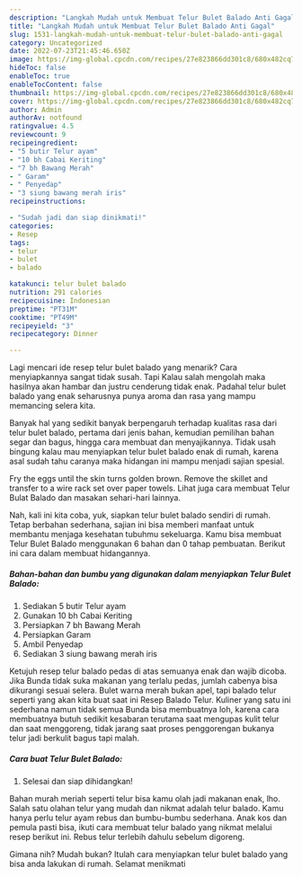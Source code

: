 ```yaml
---
description: "Langkah Mudah untuk Membuat Telur Bulet Balado Anti Gagal"
title: "Langkah Mudah untuk Membuat Telur Bulet Balado Anti Gagal"
slug: 1531-langkah-mudah-untuk-membuat-telur-bulet-balado-anti-gagal
category: Uncategorized
date: 2022-07-23T21:45:46.650Z
image: https://img-global.cpcdn.com/recipes/27e823866dd301c8/680x482cq70/telur-bulet-balado-foto-resep-utama.jpg
hideToc: false
enableToc: true
enableTocContent: false
thumbnail: https://img-global.cpcdn.com/recipes/27e823866dd301c8/680x482cq70/telur-bulet-balado-foto-resep-utama.jpg
cover: https://img-global.cpcdn.com/recipes/27e823866dd301c8/680x482cq70/telur-bulet-balado-foto-resep-utama.jpg
author: Admin
authorAv: notfound
ratingvalue: 4.5
reviewcount: 9
recipeingredient:
- "5 butir Telur ayam"
- "10 bh Cabai Keriting"
- "7 bh Bawang Merah"
- " Garam"
- " Penyedap"
- "3 siung bawang merah iris"
recipeinstructions:

- "Sudah jadi dan siap dinikmati!"
categories:
- Resep
tags:
- telur
- bulet
- balado

katakunci: telur bulet balado 
nutrition: 291 calories
recipecuisine: Indonesian
preptime: "PT31M"
cooktime: "PT49M"
recipeyield: "3"
recipecategory: Dinner

---
```



Lagi mencari ide resep telur bulet balado yang menarik? Cara menyiapkannya sangat tidak susah. Tapi Kalau salah mengolah maka hasilnya akan hambar dan justru cenderung tidak enak. Padahal telur bulet balado yang enak seharusnya punya aroma dan rasa yang mampu memancing selera kita.


Banyak hal yang sedikit banyak berpengaruh terhadap kualitas rasa dari telur bulet balado, pertama dari jenis bahan, kemudian pemilihan bahan segar dan bagus, hingga cara membuat dan menyajikannya. Tidak usah bingung kalau mau menyiapkan telur bulet balado enak di rumah, karena asal sudah tahu caranya maka hidangan ini mampu menjadi sajian spesial.

Fry the eggs until the skin turns golden brown. Remove the skillet and transfer to a wire rack set over paper towels. Lihat juga cara membuat Telur Bulat Balado dan masakan sehari-hari lainnya.


Nah, kali ini kita coba, yuk, siapkan telur bulet balado sendiri di rumah. Tetap berbahan sederhana, sajian ini bisa memberi manfaat untuk membantu menjaga kesehatan tubuhmu sekeluarga. Kamu bisa membuat Telur Bulet Balado menggunakan 6 bahan dan 0 tahap pembuatan. Berikut ini cara dalam membuat hidangannya.

<!--inarticleads1-->

##### Bahan-bahan dan bumbu yang digunakan dalam menyiapkan Telur Bulet Balado:

1. Sediakan 5 butir Telur ayam
1. Gunakan 10 bh Cabai Keriting
1. Persiapkan 7 bh Bawang Merah
1. Persiapkan  Garam
1. Ambil  Penyedap
1. Sediakan 3 siung bawang merah iris


Ketujuh resep telur balado pedas di atas semuanya enak dan wajib dicoba. Jika Bunda tidak suka makanan yang terlalu pedas, jumlah cabenya bisa dikurangi sesuai selera. Bulet warna merah bukan apel, tapi balado telur seperti yang akan kita buat saat ini Resep Balado Telur. Kuliner yang satu ini sederhana namun tidak semua Bunda bisa membuatnya loh, karena cara membuatnya butuh sedikit kesabaran terutama saat mengupas kulit telur dan saat menggoreng, tidak jarang saat proses penggorengan bukanya telur jadi berkulit bagus tapi malah. 

<!--inarticleads2-->

##### Cara buat Telur Bulet Balado:


1. Selesai dan siap dihidangkan!

Bahan murah meriah seperti telur bisa kamu olah jadi makanan enak, lho. Salah satu olahan telur yang mudah dan nikmat adalah telur balado. Kamu hanya perlu telur ayam rebus dan bumbu-bumbu sederhana. Anak kos dan pemula pasti bisa, ikuti cara membuat telur balado yang nikmat melalui resep berikut ini. Rebus telur terlebih dahulu sebelum digoreng. 

Gimana nih? Mudah bukan? Itulah cara menyiapkan telur bulet balado yang bisa anda lakukan di rumah. Selamat menikmati
